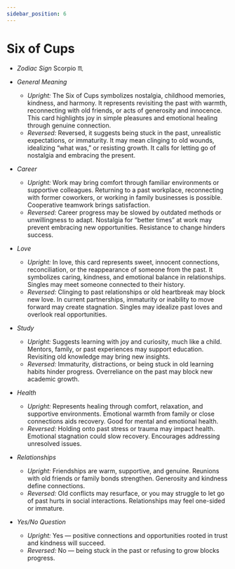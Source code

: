 ```yaml
---
sidebar_position: 6
---
```


# Six of Cups

- *Zodiac Sign* Scorpio ♏️
- *General Meaning*
  - *Upright:* The Six of Cups symbolizes nostalgia, childhood memories, kindness, and harmony. It represents revisiting the past with warmth, reconnecting with old friends, or acts of generosity and innocence. This card highlights joy in simple pleasures and emotional healing through genuine connection.
  - *Reversed:* Reversed, it suggests being stuck in the past, unrealistic expectations, or immaturity. It may mean clinging to old wounds, idealizing “what was,” or resisting growth. It calls for letting go of nostalgia and embracing the present.

- *Career*
  - *Upright:* Work may bring comfort through familiar environments or supportive colleagues. Returning to a past workplace, reconnecting with former coworkers, or working in family businesses is possible. Cooperative teamwork brings satisfaction.
  - *Reversed:* Career progress may be slowed by outdated methods or unwillingness to adapt. Nostalgia for “better times” at work may prevent embracing new opportunities. Resistance to change hinders success.

- *Love*
  - *Upright:* In love, this card represents sweet, innocent connections, reconciliation, or the reappearance of someone from the past. It symbolizes caring, kindness, and emotional balance in relationships. Singles may meet someone connected to their history.
  - *Reversed:* Clinging to past relationships or old heartbreak may block new love. In current partnerships, immaturity or inability to move forward may create stagnation. Singles may idealize past loves and overlook real opportunities.

- *Study*
  - *Upright:* Suggests learning with joy and curiosity, much like a child. Mentors, family, or past experiences may support education. Revisiting old knowledge may bring new insights.
  - *Reversed:* Immaturity, distractions, or being stuck in old learning habits hinder progress. Overreliance on the past may block new academic growth.

- *Health*
  - *Upright:* Represents healing through comfort, relaxation, and supportive environments. Emotional warmth from family or close connections aids recovery. Good for mental and emotional health.
  - *Reversed:* Holding onto past stress or trauma may impact health. Emotional stagnation could slow recovery. Encourages addressing unresolved issues.

- *Relationships*
  - *Upright:* Friendships are warm, supportive, and genuine. Reunions with old friends or family bonds strengthen. Generosity and kindness define connections.
  - *Reversed:* Old conflicts may resurface, or you may struggle to let go of past hurts in social interactions. Relationships may feel one-sided or immature.

- *Yes/No Question*
  - *Upright:* Yes — positive connections and opportunities rooted in trust and kindness will succeed.
  - *Reversed:* No — being stuck in the past or refusing to grow blocks progress.

